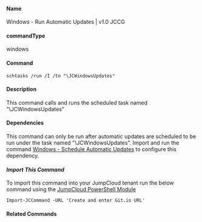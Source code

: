 #### Name

Windows - Run Automatic Updates  | v1.0 JCCG

#### commandType

windows

#### Command

```
schtasks /run /I /tn "\JCWindowsUpdates"
```

#### Description

This command calls and runs the scheduled task named "\JCWindowsUpdates"

#### **Dependencies**

This command can only be run after automatic updates are scheduled to be run under the task named "\JCWindowsUpdates".
Import and run the command [Windows - Schedule Automatic Updates]() to configure this dependency. 

#### *Import This Command*

To import this command into your JumpCloud tenant run the below command using the [JumpCloud PowerShell Module](https://github.com/TheJumpCloud/support/wiki/Installing-the-JumpCloud-PowerShell-Module)

```
Import-JCCommand -URL 'Create and enter Git.io URL'
```
#### Related Commands